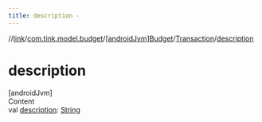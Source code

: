 ```yaml
---
title: description -
---
```

//[link](../../../index.md)/[com.tink.model.budget](../../index.md)/[[androidJvm]Budget](../index.md)/[Transaction](index.md)/[description](description.md)



# description  
[androidJvm]  
Content  
val [description](description.md): [String](https://kotlinlang.org/api/latest/jvm/stdlib/kotlin/-string/index.html)  



